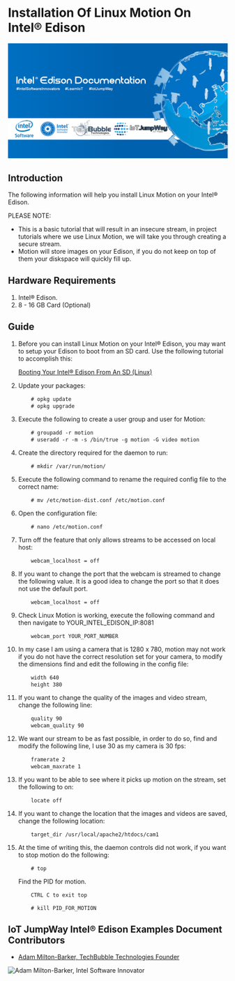 # Installation Of Linux Motion On Intel® Edison

![TechBubble IoT JumpWay Docs](../../images/Docs/Intel-Edison-Documentation.png)   

## Introduction

The following information will help you install Linux Motion on your Intel® Edison.

PLEASE NOTE: 

- This is a basic tutorial that will result in an insecure stream, in project tutorials where we use Linux Motion, we will take you through creating a secure stream. 
- Motion will store images on your Edison, if you do not keep on top of them your diskspace will quickly fill up. 

## Hardware Requirements

1. Intel® Edison.
2. 8 - 16 GB Card (Optional)

## Guide

1. Before you can install Linux Motion on your Intel® Edison, you may want to setup your Edison to boot from an SD card. Use the following tutorial to accomplish this:

    [Booting Your Intel® Edison From An SD (Linux)](https://github.com/TechBubbleTechnologies/IoT-JumpWay-Intel-Examples/blob/master/Intel-Edison/_DOCS/1-Booting-From-SD-Linux.md "Booting Your Intel® Edison From An SD (Linux)")

2. Update your packages:

    ```
        # opkg update
        # opkg upgrade
    ```

3. Execute the following to create a user group and user for Motion:

    ```
        # groupadd -r motion
        # useradd -r -m -s /bin/true -g motion -G video motion
    ```

4. Create the directory required for the daemon to run:

    ```
        # mkdir /var/run/motion/
    ```

5. Execute the following command to rename the required config file to the correct name:  

    ```
        # mv /etc/motion-dist.conf /etc/motion.conf
    ```

6. Open the configuration file: 

    ```
        # nano /etc/motion.conf
    ```
    
7. Turn off the feature that only allows streams to be accessed on local host:

    ```
        webcam_localhost = off
    ```

8. If you want to change the port that the webcam is streamed to change the following value. It is a good idea to change the port so that it does not use the default port.

    ```
        webcam_localhost = off
    ```

9. Check Linux Motion is working, execute the following command and then navigate to YOUR_INTEL_EDISON_IP:8081 

    ```
        webcam_port YOUR_PORT_NUMBER
    ```

9. In my case I am using a camera that is 1280 x 780, motion may not work if you do not have the correct resolution set for your camera, to modify the dimensions find and edit the following in the config file:

    ```
        width 640 
        height 380
    ```

10. If you want to change the quality of the images and video stream, change the following line:

    ```
        quality 90
        webcam_quality 90
    ```

11. We want our stream to be as fast possible, in order to do so, find and modify the following line, I use 30 as my camera is 30 fps:

    ```
        framerate 2
        webcam_maxrate 1
    ```

12. If you want to be able to see where it picks up motion on the stream, set the following to on:

    ```
        locate off
    ```

13. If you want to change the location that the images and videos are saved, change the following location:

    ```
        target_dir /usr/local/apache2/htdocs/cam1
    ```

13. At the time of writing this, the daemon controls did not work, if you want to stop motion do the following:

    ```
        # top
    ```

    Find the PID for motion.

    ```
        CTRL C to exit top
    ```

    ```
        # kill PID_FOR_MOTION
    ```

## IoT JumpWay Intel® Edison Examples Document Contributors

- [Adam Milton-Barker, TechBubble Technologies Founder](https://github.com/AdamMiltonBarker "Adam Milton-Barker, TechBubble Technologies Founder")

![Adam Milton-Barker,  Intel Software Innovator](../images/main/Intel-Software-Innovator.jpg)  